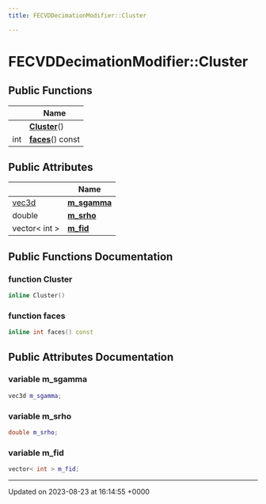 ```yaml
---
title: FECVDDecimationModifier::Cluster

---
```


# FECVDDecimationModifier::Cluster





## Public Functions

|                | Name           |
| -------------- | -------------- |
| | **[Cluster](../Classes/classFECVDDecimationModifier_1_1Cluster.md#function-cluster)**() |
| int | **[faces](../Classes/classFECVDDecimationModifier_1_1Cluster.md#function-faces)**() const |

## Public Attributes

|                | Name           |
| -------------- | -------------- |
| [vec3d](../Classes/classvec3d.md) | **[m_sgamma](../Classes/classFECVDDecimationModifier_1_1Cluster.md#variable-m-sgamma)**  |
| double | **[m_srho](../Classes/classFECVDDecimationModifier_1_1Cluster.md#variable-m-srho)**  |
| vector< int > | **[m_fid](../Classes/classFECVDDecimationModifier_1_1Cluster.md#variable-m-fid)**  |

## Public Functions Documentation

### function Cluster

```cpp
inline Cluster()
```


### function faces

```cpp
inline int faces() const
```


## Public Attributes Documentation

### variable m_sgamma

```cpp
vec3d m_sgamma;
```


### variable m_srho

```cpp
double m_srho;
```


### variable m_fid

```cpp
vector< int > m_fid;
```


-------------------------------

Updated on 2023-08-23 at 16:14:55 +0000